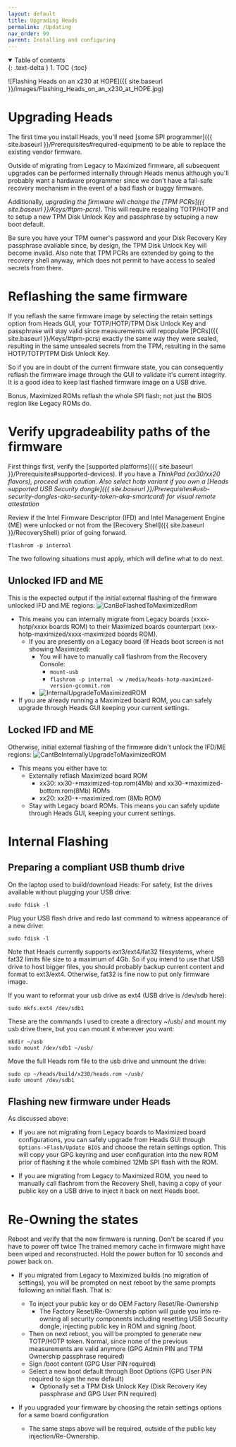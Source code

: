 ```yaml
---
layout: default
title: Upgrading Heads
permalink: /Updating
nav_order: 99
parent: Installing and configuring
---
```


<!-- markdownlint-disable MD033 -->
<details open markdown="block">
  <summary>
    Table of contents
  </summary>
  {: .text-delta }
1. TOC
{:toc}
</details>
<!-- markdownlint-enable MD033 -->


![Flashing Heads on an x230 at HOPE]({{ site.baseurl }}/images/Flashing_Heads_on_an_x230_at_HOPE.jpg)

Upgrading Heads
===

The first time you install Heads, you'll need [some SPI programmer]({{ site.baseurl }}/Prerequisites#required-equipment)
 to be able to replace the existing vendor firmware.

Outside of migrating from Legacy to Maximized firmware, all subsequent upgrades can be performed
 internally through Heads menus although you'll probably want a hardware programmer since we don't
 have a fail-safe recovery mechanism in the event of a bad flash or buggy firmware.

Additionally, *upgrading the firmware will change the [TPM PCRs]({{ site.baseurl }}/Keys/#tpm-pcrs)*.
 This will require resealing TOTP/HOTP and to setup a new TPM Disk Unlock Key and passphrase
 by setuping a new boot default.

Be sure you have your TPM owner's password and your Disk Recovery Key passphrase available
 since, by design, the TPM Disk Unlock Key will become invalid. Also note that TPM PCRs are
 extended by going to the recovery shell anyway, which does not permit to have access to
 sealed secrets from there.


Reflashing the same firmware
===
If you reflash the same firmware image by selecting the retain settings option from Heads GUI, your 
 TOTP/HOTP/TPM Disk Unlock Key and passphrase will stay valid since measurements will repopulate [PCRs]({{ site.baseurl }}/Keys/#tpm-pcrs)
 exactly the same way they were sealed, resulting in the same unsealed secrets from the TPM, resulting
 in the same HOTP/TOTP/TPM Disk Unlock Key.

So if you are in doubt of the current firmware state, you can consequently reflash the firmware image
 through the GUI to validate it's current integrity. It is a good idea to keep last flashed firmware image 
 on a USB drive.

Bonus, Maximized ROMs reflash the whole SPI flash; not just the BIOS region like Legacy ROMs do.

Verify upgradeability paths of the firmware
====

First things first, verify the [supported platforms]({{ site.baseurl }}/Prerequisites#supported-devices).
If you have a *ThinkPad (xx30/xx20 flavors), proceed with caution.*
*Also select hotp variant if you own a [Heads supported USB Security dongle]({{ site.baseurl }}/Prerequisites#usb-security-dongles-aka-security-token-aka-smartcard) for visual remote attestation*


Review if the Intel Firmware Descriptor (IFD) and Intel Management Engine (ME) were unlocked or 
not from the [Recovery Shell]({{ site.baseurl }}/RecoveryShell) prior of going forward. 

```shell
flashrom -p internal
```

The two following situations must apply, which will define what to do next.

Unlocked IFD and ME
----
This is the expected output if the initial external flashing of the firmware unlocked IFD and ME regions:
![CanBeFlashedToMaximizedRom](https://user-images.githubusercontent.com/827570/167728631-85a5ca9e-48f6-4d4f-8544-532fa75bf5d3.jpeg)
- This means you can internally migrate from Legacy boards (xxxx-hotp/xxxx boards ROM) to their Maximized boards counterpart (xxx-hotp-maximized/xxxx-maximized boards ROM).
  - If you are presently on a Legacy board (If Heads boot screen is not showing Maximized):
    - You will have to manually call flashrom from the Recovery Console: 
      - `mount-usb`
      - `flashrom -p internal -w /media/heads-hotp-maximized-version-gcommit.rom`
    - ![InternalUpgradeToMaximizedROM](https://user-images.githubusercontent.com/827570/167729694-6ff8da60-986a-4ec3-9b2d-4fa94e42d3fa.jpeg)
- If you are already running a Maximized board ROM, you can safely upgrade through Heads GUI keeping your current settings. 


Locked IFD and ME
----
Otherwise, initial external flashing of the firmware didn't unlock the IFD/ME regions:
![CantBeInternallyUpgradeToMaximizedROM](https://user-images.githubusercontent.com/827570/167728658-731362da-a676-4610-becb-ff94f2ff48b1.jpeg)
- This means you either have to:
  - Externally reflash Maximized board ROM 
    - xx30: xx30-*maximized-top.rom(4Mb) and xx30-*maximized-bottom.rom(8Mb) ROMs 
    - xx20: xx20-*-maximized.rom (8Mb ROM)
  - Stay with Legacy board ROMs. This means you can safely update through Heads GUI, keeping your current settings.


Internal Flashing
===

Preparing a compliant USB thumb drive
---
On the laptop used to build/download Heads: 
For safety, list the drives available without plugging your USB drive:
```shell
sudo fdisk -l
```


Plug your USB flash drive and redo last command to witness appearance of a new drive:

```shell
sudo fdisk -l
```

Note that Heads currently supports ext3/ext4/fat32 filesystems, where fat32 limits 
 file size to a maximum of 4Gb. So if you intend to use that USB drive to host bigger
 files, you should probably backup current content and format to ext3/ext4.
 Otherwise, fat32 is fine now to put only firmware image.

If you want to reformat your usb drive as ext4 (USB drive is /dev/sdb here):

```shell
sudo mkfs.ext4 /dev/sdb1
```

These are the commands I used to create a directory ~/usb/ and mount my usb
 drive there, but you can mount it wherever you want:

```shell
mkdir ~/usb
sudo mount /dev/sdb1 ~/usb/
```

Move the full Heads rom file to the usb drive and unmount the drive:

```shell
sudo cp ~/heads/build/x230/heads.rom ~/usb/
sudo umount /dev/sdb1
```


Flashing new firmware under Heads
---
As discussed above: 

- If you are not migrating from Legacy boards to Maximized board configurations, 
 you can safely upgrade from Heads GUI through `Options->Flash/Update BIOS`
 and choose the retain settings option. This will copy your GPG keyring and user configuration
 into the new ROM prior of flashing it the whole combined 12Mb SPI flash with the ROM.

- If you are migrating from Legacy to Maximized ROM, you need to manually call flashrom
 from the Recovery Shell, having a copy of your public key on a USB drive to inject it back
 on next Heads boot.


Re-Owning the states
===
Reboot and verify that the new firmware is running. Don't be scared if you have to power off twice
 The trained memory cache in firmware might have been wiped and reconstructed. Hold the power
 button for 10 seconds and power back on.

- If you migrated from Legacy to Maximized builds (no migration of settings), you will
 be prompted on next reboot by the same prompts following an initial flash. That is:
  - To inject your public key or do OEM Factory Reset/Re-Ownership
    - The Factory Reset/Re-Ownership option will guide you into re-owning all security components
     including resetting USB Security dongle, injecting public key in ROM and signing /boot.
  - Then on next reboot, you will be prompted to generate new TOTP/HOTP token. Normal, since none
   of the previous measurements are valid anymore (GPG Admin PIN and TPM Ownership passphrase required)
  - Sign /boot content (GPG User PIN required)
  - Select a new boot default through Boot Options (GPG User PIN required to sign the new default)
    - Optionally set a TPM Disk Unlock Key (Disk Recovery Key passphrase and GPG User PIN required)

- If you upgraded your firmware by choosing the retain settings options for a same board configuration 
  - The same steps above will be required, outside of the public key injection/Re-Ownership.
